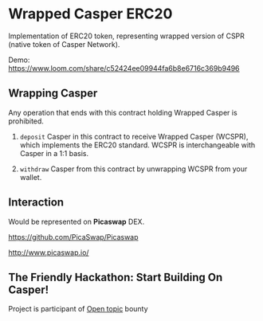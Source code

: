 # Wrapped Casper ERC20

Implementation of ERC20 token, representing wrapped version of CSPR (native token of Casper Network).

Demo: https://www.loom.com/share/c52424ee09944fa6b8e6716c369b9496

## Wrapping Casper

Any operation that ends with this contract holding Wrapped Casper is prohibited.

1. `deposit` Casper in this contract to receive Wrapped Casper (WCSPR), which implements the ERC20 standard. WCSPR is interchangeable with Casper in a 1:1 basis.

2. `withdraw` Casper from this contract by unwrapping WCSPR from your wallet.

## Interaction

Would be represented on **Picaswap** DEX.

https://github.com/PicaSwap/Picaswap

http://www.picaswap.io/

## The Friendly Hackathon: Start Building On Casper!

Project is participant of [Open topic](https://gitcoin.co/issue/casper-network/gitcoin-hackathon/26/100026594) bounty
